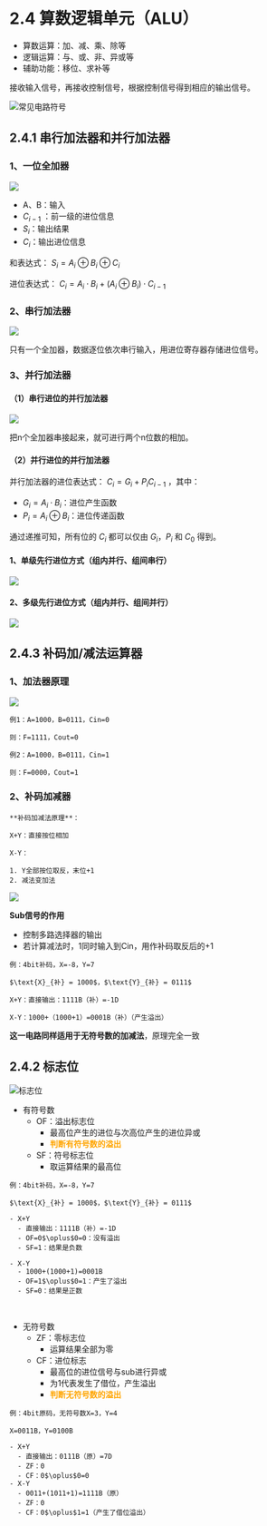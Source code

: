 # 2.4 算数逻辑单元（ALU）

* 算数运算：加、减、乘、除等
* 逻辑运算：与、或、非、异或等
* 辅助功能：移位、求补等

接收输入信号，再接收控制信号，根据控制信号得到相应的输出信号。

![常见电路符号](../.gitbook/assets/电路符号.png)

## 2.4.1 串行加法器和并行加法器

### 1、一位全加器

![](../.gitbook/assets/一位全加器.png)

* A、B：输入
* $C_{i-1}$ ：前一级的进位信息
* $S_{i}$：输出结果
* $C_{i}$：输出进位信息

和表达式： $S_{i}=A_{i} \oplus B_{i} \oplus C_{i}$ 

进位表达式： $C_{i}=A_{i} \cdot B_{i} +(A_{i}\oplus B_{i})\cdot C_{i-1}$ 

### 2、串行加法器

![](../.gitbook/assets/串行加法器.png)

只有一个全加器，数据逐位依次串行输入，用进位寄存器存储进位信号。

### 3、并行加法器

#### （1）串行进位的并行加法器

![](../.gitbook/assets/并行加法器.png)

把n个全加器串接起来，就可进行两个n位数的相加。

#### （2）并行进位的并行加法器

并行加法器的进位表达式： $C_{i} = G_{i}+P_{i}C_{i-1}$ ，其中：

* $G_{i}=A_{i}\cdot B_{i}$：进位产生函数
* $P_{i} = A_{i}\oplus B_{i}$：进位传递函数

通过递推可知，所有位的 $C_{i}$ 都可以仅由 $G_{i}$，$P_{i}$ 和 $C_{0}$ 得到。

#### 1、单级先行进位方式（组内并行、组间串行）

![](../.gitbook/assets/并行加法器1.png)

#### 2、多级先行进位方式（组内并行、组间并行）

![](../.gitbook/assets/并行加法器2.png)



## 2.4.3 补码加/减法运算器

### 1、加法器原理

![](../.gitbook/assets/加法器原理.png)



```admonish example
例1：A=1000，B=0111，Cin=0

则：F=1111，Cout=0

例2：A=1000，B=0111，Cin=1

则：F=0000，Cout=1
```





### 2、补码加减器



```admonish
**补码加减法原理**：

X+Y：直接按位相加

X-Y：

1. Y全部按位取反，末位+1
2. 减法变加法
```



![](../.gitbook/assets/补码加减器.png)

**Sub信号的作用**

- 控制多路选择器的输出
- 若计算减法时，1同时输入到Cin，用作补码取反后的+1



```admonish example
例：4bit补码，X=-8，Y=7

$\text{X}_{补} = 1000$，$\text{Y}_{补} = 0111$

X+Y：直接输出：1111B（补）=-1D

X-Y：1000+（1000+1）=0001B（补）（产生溢出）
```



**这一电路同样适用于无符号数的加减法**，原理完全一致

## 2.4.2 标志位

![标志位](../.gitbook/assets/标志位.png)

- 有符号数
  - OF：溢出标志位
    - 最高位产生的进位与次高位产生的进位异或
    - <font color=orange>**判断有符号数的溢出**</font>
  - SF：符号标志位
    - 取运算结果的最高位



```admonish example
例：4bit补码，X=-8，Y=7

$\text{X}_{补} = 1000$，$\text{Y}_{补} = 0111$

- X+Y
  - 直接输出：1111B（补）=-1D
  - OF=0$\oplus$0=0：没有溢出
  - SF=1：结果是负数

- X-Y
  - 1000+(1000+1)=0001B
  - OF=1$\oplus$0=1：产生了溢出
  - SF=0：结果是正数
```

​    

- 无符号数
  - ZF：零标志位
    - 运算结果全部为零
  - CF：进位标志
    - 最高位的进位信号与sub进行异或
    - 为1代表发生了借位，产生溢出
    - <font color=orange>**判断无符号数的溢出**</font>





```admonish example
例：4bit原码，无符号数X=3，Y=4

X=0011B，Y=0100B

- X+Y
  - 直接输出：0111B（原）=7D
  - ZF：0
  - CF：0$\oplus$0=0
- X-Y
  - 0011+(1011+1)=1111B（原）
  - ZF：0
  - CF：0$\oplus$1=1（产生了借位溢出）
```

​    
